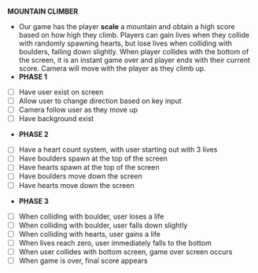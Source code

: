 **MOUNTAIN CLIMBER**
- Our game has the player **scale** a mountain and obtain a high score based on how high they climb. Players can gain 
lives when they collide with randomly spawning hearts, but lose lives when colliding with boulders, falling down slightly. When
player collides with the bottom of the screen, it is an instant game over and player ends with their current score. Camera will
move with the player as they climb up.
- **PHASE 1**
- [ ] Have user exist on screen
- [ ] Allow user to change direction based on key input
- [ ] Camera follow user as they move up
- [ ] Have background exist
- **PHASE 2**
- [ ] Have a heart count system, with user starting out with 3 lives
- [ ] Have boulders spawn at the top of the screen
- [ ] Have hearts spawn at the top of the screen
- [ ] Have boulders move down the screen
- [ ] Have hearts move down the screen
- **PHASE 3**
- [ ] When colliding with boulder, user loses a life
- [ ] When colliding with boulder, user falls down slightly
- [ ] When colliding with hearts, user gains a life
- [ ] When lives reach zero, user immediately falls to the bottom
- [ ] When user collides with bottom screen, game over screen occurs
- [ ] When game is over, final score appears